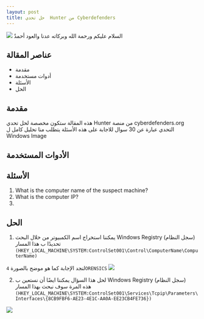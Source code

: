 ```yaml
--- 
layout: post
title: حل تحدي  Hunter من Cyberdefenders 
---
```


![](https://isolutions.com.ua/wp-content/uploads/2020/04/DigitalForensics.png)
السلام عليكم ورحمة الله وبركاته 
عدنا والعود أحمدٌ 

 
## عناصر المقالة 

- مقدمة 
- أدوات مستخدمة 
- الأسئلة 
- الحل 


## مقدمة 
هذه المقالة ستكون مخصصة لحل تحدي  Hunter من منصة cyberdefenders.org 
التحدي عبارة عن 30 سوال للاجابة على هذه الأسئلة يتطلب منا تحليل كامل ل Windows Image  

## الأدوات المستخدمة 

## الأسئلة 
1. What is the computer name of the suspect machine?	 
2. What is the computer IP?
3. 



## الحل 
1. يمكننا استخراج اسم الكمبيوتر من خلال  البحث Windows Registry (سجل النظام) 
تحديدًا ب هذا المسار   
`(HKEY_LOCAL_MACHINE\SYSTEM:ControlSet001\Control\ComputerName\ComputerName)`

لنجد الإجابة كما هو موضح بالصورة  `4ORENSICS`
![](https://i.ibb.co/hWLn0B8/q1.png)

2.  لحل هذا السؤال يمكننا ايضًا أن نستعين ب Windows Registry (سجل النظام)  
هذه المرة سوف نبحث بهذا المسار 
`(HKEY_LOCAL_MACHINE\SYSTEM:ControlSet001\Services\Tcpip\Parameters\Interfaces\{8CB9FBF6-AE23-4E1C-AA0A-EE23CB4FE736})`


![](https://i.ibb.co/PW0wVgk/Q2.png)

